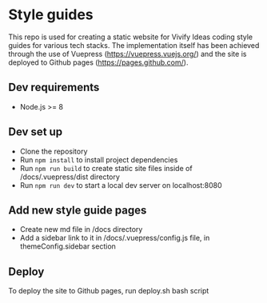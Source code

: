 # Style guides

This repo is used for creating a static website for Vivify Ideas coding style guides for various tech stacks.
The implementation itself has been achieved through the use of Vuepress (https://vuepress.vuejs.org/) and
the site is deployed to Github pages (https://pages.github.com/).

## Dev requirements

- Node.js >= 8

## Dev set up

- Clone the repository
- Run `npm install` to install project dependencies
- Run `npm run build` to create static site files inside of /docs/.vuepress/dist directory
- Run `npm run dev` to start a local dev server on localhost:8080

## Add new style guide pages

- Create new md file in /docs directory
- Add a sidebar link to it in /docs/.vuepress/config.js file, in themeConfig.sidebar section

## Deploy

To deploy the site to Github pages, run deploy.sh bash script
